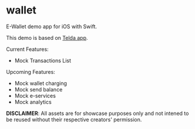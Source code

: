 # wallet
E-Wallet demo app for iOS with Swift.

This demo is based on [Telda app](https://apps.apple.com/eg/app/telda/id1519608437).

Current Features:
* Mock Transactions List

Upcoming Features:
* Mock wallet charging
* Mock send balance
* Mock e-services
* Mock analytics

**DISCLAIMER**: All assets are for showcase purposes only and not intened to be reused without their respective creators' permission.